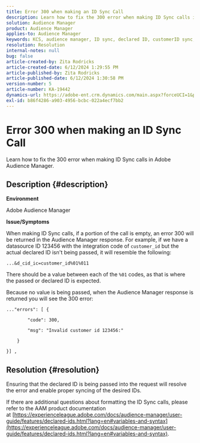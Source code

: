 ```yaml
---
title: Error 300 when making an ID Sync Call
description: Learn how to fix the 300 error when making ID Sync calls in Adobe Audience Manager.
solution: Audience Manager
product: Audience Manager
applies-to: Audience Manager
keywords: KCS, audience manager, ID sync, declared ID, customerID sync, customer id, online sync
resolution: Resolution
internal-notes: null
bug: false
article-created-by: Zita Rodricks
article-created-date: 6/12/2024 1:29:55 PM
article-published-by: Zita Rodricks
article-published-date: 6/12/2024 1:30:58 PM
version-number: 5
article-number: KA-19442
dynamics-url: https://adobe-ent.crm.dynamics.com/main.aspx?forceUCI=1&pagetype=entityrecord&etn=knowledgearticle&id=8ce4fcd7-bf28-ef11-840b-000d3a372703
exl-id: b86f4286-a903-4956-bcbc-022a4ecf7bb2
---
```

# Error 300 when making an ID Sync Call


Learn how to fix the 300 error when making ID Sync calls in Adobe Audience Manager.

## Description {#description}


<b>Environment</b>

Adobe Audience Manager

<b>Issue/Symptoms</b>

When making ID Sync calls, if a portion of the call is empty, an error 300 will be returned in the Audience Manager response. For example, if we have a datasource ID 123456 with the integration code of `customer_id` but the actual declared ID isn't being passed, it will resemble the following:

`...&d_cid_ic=customer_id%01%011`

There should be a value between each of the `%01` codes, as that is where the passed or declared ID is expected.

Because no value is being passed, when the Audience Manager response is returned you will see the 300 error:




```
..."errors": [ {

        "code": 300,

        "msg": "Invalid customer id 123456:"

    }

}] ,
```





## Resolution {#resolution}


Ensuring that the declared ID is being passed into the request will resolve the error and enable proper syncing of the desired IDs.

If there are additional questions about formatting the ID Sync calls, please refer to the AAM product documentation at [https://experienceleague.adobe.com/docs/audience-manager/user-guide/features/declared-ids.html?lang=en#variables-and-syntax](https://experienceleague.adobe.com/docs/audience-manager/user-guide/features/declared-ids.html?lang=en#variables-and-syntax).
